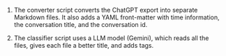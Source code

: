 
1. The converter script converts the ChatGPT export into separate Markdown files.
It also adds a YAML front-matter with time information, the conversation title, and the conversation id.

2. The classifier script uses a LLM model (Gemini), which reads all the files, gives each file a better title, and adds tags.

